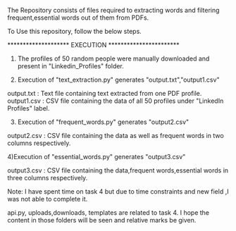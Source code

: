 The Repository consists of files required to extracting words and filtering frequent,essential words out of them from PDFs.

To Use this repository, follow the below steps.

******************** EXECUTION ***********************

1) The profiles of 50 random people were manually downloaded and present in "Linkedin_Profiles" folder.

2) Execution of "text_extraction.py" generates "output.txt","output1.csv"

output.txt : Text file containing text extracted from one PDF profile.
output1.csv : CSV file containing the data of all 50 profiles under "LinkedIn Profiles" label.

3) Execution of "frequent_words.py" generates "output2.csv"

output2.csv : CSV file containing the data as well as frequent words in two columns respectively.

4)Execution of "essential_words.py" generates "output3.csv"

output3.csv : CSV file containing the data,frequent words,essential words in three columns respectively.



Note: I have spent time on task 4 but due to time constraints and new field ,I was not able to complete it.

api.py, uploads,downloads, templates are related to task 4. I hope the content in those folders will be seen and relative marks be given.
